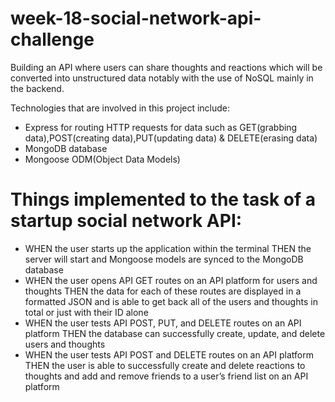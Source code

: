 # week-18-social-network-api-challenge

Building an API where users can share thoughts and reactions which will be converted into unstructured data notably with the use of NoSQL mainly in the backend.

Technologies that are involved in this project include:

- Express for routing HTTP requests for data such as GET(grabbing data),POST(creating data),PUT(updating data) & DELETE(erasing data)
- MongoDB database
- Mongoose ODM(Object Data Models)

# Things implemented to the task of a startup social network API:

- WHEN the user starts up the application within the terminal
THEN the server will start and Mongoose models are synced to the MongoDB database
- WHEN the user opens API GET routes on an API platform for users and thoughts
THEN the data for each of these routes are displayed in a formatted JSON and is able to get back all of the users and thoughts in total or just with their ID alone
- WHEN the user tests API POST, PUT, and DELETE routes on an API platform
THEN the database can successfully create, update, and delete users and thoughts 
- WHEN the user tests API POST and DELETE routes on an API platform
THEN the user is able to successfully create and delete reactions to thoughts and add and remove friends to a user’s friend list on an API platform

